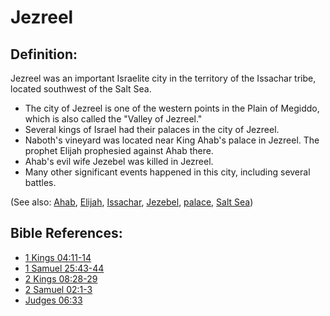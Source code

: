 # Jezreel #

## Definition: ##

Jezreel was an important Israelite city in the territory of the Issachar tribe, located southwest of the Salt Sea.

* The city of Jezreel is one of the western points in the Plain of Megiddo, which is also called the "Valley of Jezreel."
* Several kings of Israel had their palaces in the city of Jezreel.
* Naboth's vineyard was located near King Ahab's palace in Jezreel. The prophet Elijah prophesied against Ahab there.
* Ahab's evil wife Jezebel was killed in Jezreel.
* Many other significant events happened in this city, including several battles.

(See also: [Ahab](../other/ahab.md), [Elijah](../other/elijah.md), [Issachar](../other/issachar.md), [Jezebel](../other/jezebel.md), [palace](../other/palace.md), [Salt Sea](../other/saltsea.md))

## Bible References: ##

* [1 Kings 04:11-14](en/tn/1ki/help/04/11)
* [1 Samuel 25:43-44](en/tn/1sa/help/25/43)
* [2 Kings 08:28-29](en/tn/2ki/help/08/28)
* [2 Samuel 02:1-3](en/tn/2sa/help/02/01)
* [Judges 06:33](en/tn/jdg/help/06/33)